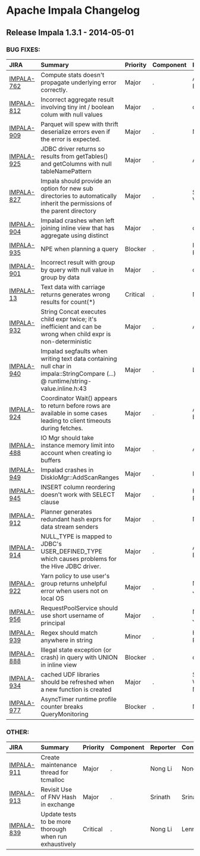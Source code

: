 
<!---
# Licensed to the Apache Software Foundation (ASF) under one
# or more contributor license agreements.  See the NOTICE file
# distributed with this work for additional information
# regarding copyright ownership.  The ASF licenses this file
# to you under the Apache License, Version 2.0 (the
# "License"); you may not use this file except in compliance
# with the License.  You may obtain a copy of the License at
#
#     http://www.apache.org/licenses/LICENSE-2.0
#
# Unless required by applicable law or agreed to in writing, software
# distributed under the License is distributed on an "AS IS" BASIS,
# WITHOUT WARRANTIES OR CONDITIONS OF ANY KIND, either express or implied.
# See the License for the specific language governing permissions and
# limitations under the License.
-->
# Apache Impala Changelog

## Release Impala 1.3.1 - 2014-05-01



### BUG FIXES:

| JIRA | Summary | Priority | Component | Reporter | Contributor |
|:---- |:---- | :--- |:---- |:---- |:---- |
| [IMPALA-762](https://issues.apache.org/jira/browse/IMPALA-762) | Compute stats doesn't propagate underlying error correctly. |  Major | . | Alexander Behm | Alexander Behm |
| [IMPALA-812](https://issues.apache.org/jira/browse/IMPALA-812) | Incorrect aggregate result involving tiny int / boolean colum with null values |  Major | . | casey | Nong Li |
| [IMPALA-909](https://issues.apache.org/jira/browse/IMPALA-909) | Parquet will spew with thrift deserialize errors even if the error is expected. |  Major | . | Nong Li | Nong Li |
| [IMPALA-925](https://issues.apache.org/jira/browse/IMPALA-925) | JDBC driver returns so results from getTables() and getColumns with null tableNamePattern |  Major | . | Alan Choi | Lenni Kuff |
| [IMPALA-827](https://issues.apache.org/jira/browse/IMPALA-827) | Impala should provide an option for new sub directories to automatically inherit the permissions of the parent directory |  Major | . | Shreepadma Venugopalan | Henry Robinson |
| [IMPALA-904](https://issues.apache.org/jira/browse/IMPALA-904) | Impalad crashes when left joining inline view that has aggregate using distinct |  Major | . | casey | Alexander Behm |
| [IMPALA-935](https://issues.apache.org/jira/browse/IMPALA-935) | NPE when planning a query |  Blocker | . | Iván de Prado | Alexander Behm |
| [IMPALA-901](https://issues.apache.org/jira/browse/IMPALA-901) | Incorrect result with group by query with null value in group by data |  Major | . | casey | Henry Robinson |
| [IMPALA-13](https://issues.apache.org/jira/browse/IMPALA-13) | Text data with carriage returns generates wrong results for count(\*) |  Critical | . | Nong Li | Skye Wanderman-Milne |
| [IMPALA-932](https://issues.apache.org/jira/browse/IMPALA-932) | String Concat executes child expr twice; it's inefficient and can be wrong when child expr is non-deterministic |  Major | . | Alan Choi | Skye Wanderman-Milne |
| [IMPALA-940](https://issues.apache.org/jira/browse/IMPALA-940) | Impalad segfaults when writing text data containing null char in impala::StringCompare (...) @ runtime/string-value.inline.h:43 |  Major | . | Lenni Kuff | Skye Wanderman-Milne |
| [IMPALA-924](https://issues.apache.org/jira/browse/IMPALA-924) | Coordinator Wait() appears to return before rows are available in some cases leading to client timeouts during fetches. |  Major | . | Alexander Behm | Alexander Behm |
| [IMPALA-488](https://issues.apache.org/jira/browse/IMPALA-488) | IO Mgr should take instance memory limit into account when creating io buffers |  Major | . | Alan Choi | Nong Li |
| [IMPALA-949](https://issues.apache.org/jira/browse/IMPALA-949) | Impalad crashes in DiskIoMgr::AddScanRanges |  Major | . | Ishaan Joshi | Nong Li |
| [IMPALA-945](https://issues.apache.org/jira/browse/IMPALA-945) | INSERT column reordering doesn't work with SELECT clause |  Major | . | Henry Robinson | Henry Robinson |
| [IMPALA-912](https://issues.apache.org/jira/browse/IMPALA-912) | Planner generates redundant hash exprs for data stream senders |  Major | . | Nong Li | Alexander Behm |
| [IMPALA-914](https://issues.apache.org/jira/browse/IMPALA-914) | NULL\_TYPE is mapped to JDBC's USER\_DEFINED\_TYPE which causes problems for the Hive JDBC driver. |  Major | . | Alexander Behm | Alexander Behm |
| [IMPALA-922](https://issues.apache.org/jira/browse/IMPALA-922) | Yarn policy to use user's group returns unhelpful error when users not on local OS |  Major | . | Matthew Jacobs | Matthew Jacobs |
| [IMPALA-956](https://issues.apache.org/jira/browse/IMPALA-956) | RequestPoolService should use short username of principal |  Major | . | Matthew Jacobs | Matthew Jacobs |
| [IMPALA-939](https://issues.apache.org/jira/browse/IMPALA-939) | Regex should match anywhere in string |  Minor | . | Henry Robinson | Victor Bittorf |
| [IMPALA-888](https://issues.apache.org/jira/browse/IMPALA-888) | Illegal state exception (or crash) in query with UNION in inline view |  Blocker | . | casey | Alexander Behm |
| [IMPALA-934](https://issues.apache.org/jira/browse/IMPALA-934) | cached UDF libraries should be refreshed when a new function is created |  Major | . | Skye Wanderman-Milne | Skye Wanderman-Milne |
| [IMPALA-977](https://issues.apache.org/jira/browse/IMPALA-977) | AsyncTimer runtime profile counter breaks QueryMonitoring |  Blocker | . | Nong Li | Nong Li |


### OTHER:

| JIRA | Summary | Priority | Component | Reporter | Contributor |
|:---- |:---- | :--- |:---- |:---- |:---- |
| [IMPALA-911](https://issues.apache.org/jira/browse/IMPALA-911) | Create maintenance thread for tcmalloc |  Major | . | Nong Li | Nong Li |
| [IMPALA-913](https://issues.apache.org/jira/browse/IMPALA-913) | Revisit Use of FNV Hash in exchange |  Major | . | Srinath | Srinath |
| [IMPALA-839](https://issues.apache.org/jira/browse/IMPALA-839) | Update tests to be more thorough when run exhaustively |  Critical | . | Nong Li | Lenni Kuff |


